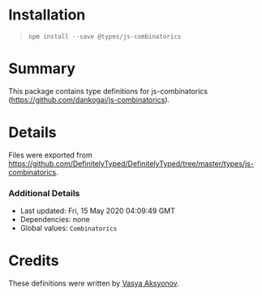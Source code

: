 # Installation
> `npm install --save @types/js-combinatorics`

# Summary
This package contains type definitions for js-combinatorics (https://github.com/dankogai/js-combinatorics).

# Details
Files were exported from https://github.com/DefinitelyTyped/DefinitelyTyped/tree/master/types/js-combinatorics.

### Additional Details
 * Last updated: Fri, 15 May 2020 04:09:49 GMT
 * Dependencies: none
 * Global values: `Combinatorics`

# Credits
These definitions were written by [Vasya Aksyonov](https://github.com/outring).
